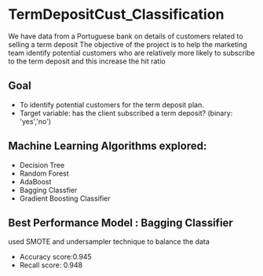 # TermDepositCust_Classification
We have data from a Portuguese bank on details of customers related to selling a term deposit The objective of the project is to help the marketing team identify potential customers who are relatively more likely to subscribe to the term deposit and this increase the hit ratio

## Goal 
* To identify potential customers for the term deposit plan.
* Target variable: has the client subscribed a term deposit? (binary: 'yes','no')

## Machine Learning Algorithms explored: 
* Decision Tree
* Random Forest
* AdaBoost
* Bagging Classfier
* Gradient Boosting Classifier

## Best Performance Model  : Bagging Classifier 
used SMOTE and undersampler technique to balance the data
* Accuracy score:0.945
* Recall score: 0.948
